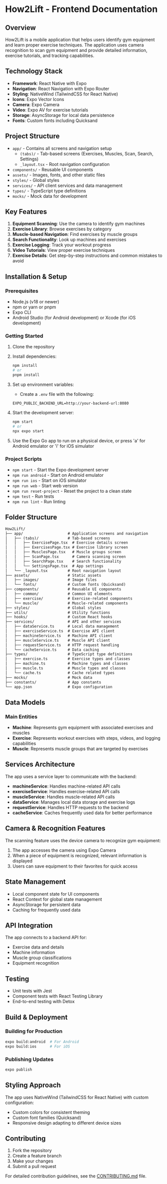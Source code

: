 # How2Lift - Frontend Documentation

## Overview

How2Lift is a mobile application that helps users identify gym equipment and learn proper exercise techniques. The application uses camera recognition to scan gym equipment and provide detailed information, exercise tutorials, and tracking capabilities.

## Technology Stack

- **Framework**: React Native with Expo
- **Navigation**: React Navigation with Expo Router
- **Styling**: NativeWind (TailwindCSS for React Native)
- **Icons**: Expo Vector Icons
- **Camera**: Expo Camera
- **Video**: Expo AV for exercise tutorials
- **Storage**: AsyncStorage for local data persistence
- **Fonts**: Custom fonts including Quicksand

## Project Structure

- `app/` - Contains all screens and navigation setup
  - `(tabs)/` - Tab-based screens (Exercises, Muscles, Scan, Search, Settings)
  - `_layout.tsx` - Root navigation configuration
- `components/` - Reusable UI components
- `assets/` - Images, fonts, and other static files
- `styles/` - Global styles
- `services/` - API client services and data management
- `types/` - TypeScript type definitions
- `mocks/` - Mock data for development

## Key Features

1. **Equipment Scanning**: Use the camera to identify gym machines
2. **Exercise Library**: Browse exercises by category
3. **Muscle-based Navigation**: Find exercises by muscle groups
4. **Search Functionality**: Look up machines and exercises
5. **Exercise Logging**: Track your workout progress
6. **Video Tutorials**: View proper exercise techniques
7. **Exercise Details**: Get step-by-step instructions and common mistakes to avoid

## Installation & Setup

### Prerequisites

- Node.js (v18 or newer)
- npm or yarn or pnpm
- Expo CLI
- Android Studio (for Android development) or Xcode (for iOS development)

### Getting Started

1. Clone the repository
2. Install dependencies:

   ```bash
   npm install
   # or
   pnpm install
   ```

3. Set up environment variables:
   - Create a `.env` file with the following:

   ```env
   EXPO_PUBLIC_BACKEND_URL=http://your-backend-url:8080
   ```

4. Start the development server:

   ```bash
   npm start
   # or
   npx expo start
   ```

5. Use the Expo Go app to run on a physical device, or press 'a' for Android emulator or 'i' for iOS simulator

### Project Scripts

- `npm start` - Start the Expo development server
- `npm run android` - Start on Android emulator
- `npm run ios` - Start on iOS simulator
- `npm run web` - Start web version
- `npm run reset-project` - Reset the project to a clean state
- `npm test` - Run tests
- `npm run lint` - Run linting

## Folder Structure

```txt
How2Lift/
├── app/                    # Application screens and navigation
│   ├── (tabs)/             # Tab-based screens
│   │   ├── ExercisePage.tsx  # Exercise details screen
│   │   ├── ExercisesPage.tsx # Exercise library screen
│   │   ├── MusclesPage.tsx   # Muscle groups screen
│   │   ├── ScanPage.tsx      # Camera scanning screen
│   │   ├── SearchPage.tsx    # Search functionality
│   │   └── SettingsPage.tsx  # App settings
│   └── _layout.tsx         # Root navigation layout
├── assets/                 # Static assets
│   ├── images/             # Image files
│   └── fonts/              # Custom fonts (Quicksand)
├── components/             # Reusable UI components
│   ├── common/             # Common UI elements
│   ├── exercise/           # Exercise-related components
│   └── muscle/             # Muscle-related components
├── styles/                 # Global styles
├── utils/                  # Utility functions
├── hooks/                  # Custom React hooks
├── services/               # API and other services
│   ├── dataService.ts      # Local data management
│   ├── exerciseService.ts  # Exercise API client
│   ├── machineService.ts   # Machine API client
│   ├── muscleService.ts    # Muscle API client
│   ├── requestService.ts   # HTTP request handling
│   └── cacheService.ts     # Data caching
├── types/                  # TypeScript type definitions
│   ├── exercise.ts         # Exercise types and classes
│   ├── machine.ts          # Machine types and classes
│   ├── muscle.ts           # Muscle types and classes
│   └── cache.ts            # Cache related types
├── mocks/                  # Mock data
├── constants/              # App constants
└── app.json                # Expo configuration
```

## Data Models

### Main Entities

- **Machine**: Represents gym equipment with associated exercises and muscles
- **Exercise**: Represents workout exercises with steps, videos, and logging capabilities
- **Muscle**: Represents muscle groups that are targeted by exercises

## Services Architecture

The app uses a service layer to communicate with the backend:

- **machineService**: Handles machine-related API calls
- **exerciseService**: Handles exercise-related API calls
- **muscleService**: Handles muscle-related API calls
- **dataService**: Manages local data storage and exercise logs
- **requestService**: Handles HTTP requests to the backend
- **cacheService**: Caches frequently used data for better performance

## Camera & Recognition Features

The scanning feature uses the device camera to recognize gym equipment:

1. The app accesses the camera using Expo Camera
2. When a piece of equipment is recognized, relevant information is displayed
3. Users can save equipment to their favorites for quick access

## State Management

- Local component state for UI components
- React Context for global state management
- AsyncStorage for persistent data
- Caching for frequently used data

## API Integration

The app connects to a backend API for:

- Exercise data and details
- Machine information
- Muscle group classifications
- Equipment recognition

## Testing

- Unit tests with Jest
- Component tests with React Testing Library
- End-to-end testing with Detox

## Build & Deployment

### Building for Production

```bash
expo build:android  # For Android
expo build:ios      # For iOS
```

### Publishing Updates

```bash
expo publish
```

## Styling Approach

The app uses NativeWind (TailwindCSS for React Native) with custom configuration:

- Custom colors for consistent theming
- Custom font families (Quicksand)
- Responsive design adapting to different device sizes

## Contributing

1. Fork the repository
2. Create a feature branch
3. Make your changes
4. Submit a pull request

For detailed contribution guidelines, see the [CONTRIBUTING.md](../CONTRIBUTING.md) file.
